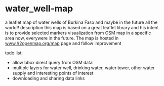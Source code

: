 # water_well-map
a leaflet map of water wells of Burkina Faso and maybe in the future all the world!! 
description
this map is based on a great leaflet library and his intent is to provide selected markers visualization from OSM map in a specific area now, everywere in the future. The map is hosted in www.h2openmap.org/map page and follow improvement

todo list:
- allow bbox direct query from OSM data
- multiple layers for water well, drinking water, water tower, other water supply and interesting points of interest
- downloading and sharing data links

